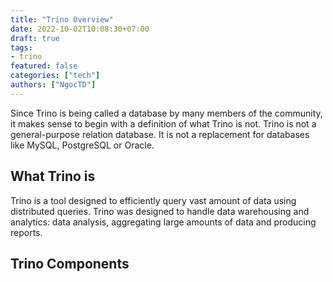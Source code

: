 ```yaml
---
title: "Trino Overview"
date: 2022-10-02T10:08:30+07:00
draft: true
tags:
- trino
featured: false
categories: ["tech"]
authors: ["NgocTD"]
---
```


Since Trino is being called a database by many members of the community, it makes sense to begin with a definition of what Trino is not. Trino is not a general-purpose relation database. It is not a replacement for databases like MySQL, PostgreSQL or Oracle. 

## What Trino is

Trino is a tool designed to efficiently query vast amount of data using distributed queries. Trino was designed to handle data warehousing and analytics: data analysis, aggregating large amounts of data and producing reports.

## Trino Components
